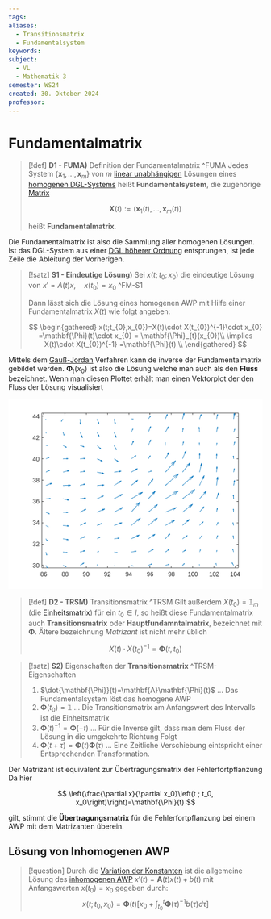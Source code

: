```yaml
---
tags: 
aliases:
  - Transitionsmatrix
  - Fundamentalsystem
keywords: 
subject:
  - VL
  - Mathematik 3
semester: WS24
created: 30. Oktober 2024
professor:
---
```

 

# Fundamentalmatrix

> [!def] **D1 - FUMA)** Definition der Fundamentalmatrix ^FUMA
> Jedes System $\left\{\mathbf{x}_1, \ldots, \mathbf{x}_m\right\}$ von $m$ [linear unabhängigen](Algebra/Lineare%20Abhängigkeit.md) Lösungen eines [homogenen DGL-Systems](Lineare%20DGL-Systeme%201.%20Ordnung.md#^AWP1-2) heißt **Fundamentalsystem**, die zugehörige [Matrix](Algebra/Matrix.md)
> 
> $$
> \mathbf{X}(t):=\left(\mathbf{x}_1(t), \ldots, \mathbf{x}_m(t)\right)
> $$
> 
> heißt **Fundamentalmatrix**.

Die Fundamentalmatrix ist also die Sammlung aller homogenen Lösungen. Ist das DGL-System aus einer [DGL höherer Ordnung](Lineare%20DGL%20n-ter%20Ordnung.md) entsprungen, ist jede Zeile die Ableitung der Vorherigen.


> [!satz] **S1 - Eindeutige Lösung)** Sei $x(t;t_{0};x_{0})$ die eindeutige Lösung von $x'=A(t)x,\quad x(t_{0}) = x_{0}$ ^FM-S1
> 
> Dann lässt sich die Lösung eines homogenen AWP mit Hilfe einer Fundamentalmatrix $X(t)$ wie folgt angeben:
> 
> $$
> \begin{gathered}
> x(t;t_{0},x_{0})=X(t)\cdot X(t_{0})^{-1}\cdot x_{0} =\mathbf{\Phi}(t)\cdot x_{0} = \mathbf{\Phi}_{t}(x_{0})\\
> \implies X(t)\cdot X(t_{0})^{-1} =\mathbf{\Phi}(t) \\
> \end{gathered}
> $$


Mittels dem [Gauß-Jordan](Algebra/Gauß-Jordan-Verfahren.md) Verfahren kann de inverse der Fundamentalmatrix gebildet werden. $\mathbf{\Phi}_{t}(x_{0})$ ist also die Lösung welche man auch als den **Fluss** bezeichnet. Wenn man diesen Plottet erhält man einen Vektorplot der den Fluss der Lösung visualisiert

![250](assets/Pasted%20image%2020250318224707.png)


> [!def] **D2 - TRSM)** Transitionsmatrix ^TRSM
> Gilt außerdem $X\left(t_0\right)=\mathbb{1}_m$ (die [Einheitsmatrix](Algebra/Einheitsmatrix.md)) für ein $t_0 \in I$, so heißt diese Fundamentalmatrix auch **Transitionsmatrix** oder **Hauptfundamntalmatrix**, bezeichnet mit $\mathbf{\Phi}$. Ältere bezeichnung *Matrizant* ist nicht mehr üblich
> 
>  $$X(t)\cdot X(t_{0})^{-1}=\mathbf{\Phi}(t, t_{0})$$


> [!satz] **S2)** Eigenschaften der **Transitionsmatrix** ^TRSM-Eigenschaften
> 
> 1. $\dot{\mathbf{\Phi}}(t)=\mathbf{A}\mathbf{\Phi}(t)$ ... Das Fundamentalsystem löst das homogene AWP
> 2. $\mathbf{\Phi}(t_{0}) = \mathbb{1}$ ... Die Transitionsmatrix am Anfangswert des Intervalls ist die Einheitsmatrix
> 3. $\mathbf{\Phi}(t)^{-1}=\mathbf{\Phi}(-t)$ ... Für die Inverse gilt, dass man dem Fluss der Lösung in die umgekehrte Richtung Folgt
> 4. $\mathbf{\Phi}(t+\tau) = \mathbf{\Phi}(t)\mathbf{\Phi}(\tau)$ ... Eine Zeitliche Verschiebung eintspricht einer Entsprechenden Transformation.

Der Matrizant ist equivalent zur Übertragungsmatrix der Fehlerfortpflanzung
Da hier

$$
\left(\frac{\partial x}{\partial x_0}\left(t ; t_0, x_0\right)\right)=\mathbf{\Phi}(t)
$$

gilt, stimmt die **Übertragungsmatrix** für die Fehlerfortpflanzung bei einem AWP mit dem Matrizanten überein.

## Lösung von Inhomogenen AWP

> [!question] Durch die [Variation der Konstanten](Analysis/Variation%20der%20Konstanten.md) ist die allgemeine Lösung des [inhomogenen AWP](Lineare%20DGL-Systeme%201.%20Ordnung.md#^AWP1-1) $x'(t)=\mathbf{A}(t)x(t)+b(t)$ mit Anfangswerten $x(t_{0})=x_{0}$ gegeben durch: 
> $$x\left(t ; t_0, x_0\right)=\mathbf{\Phi}(t)\left[x_0+\int_{t_0}^t \mathbf{\Phi}(\tau)^{-1} b(\tau) d \tau\right]$$



